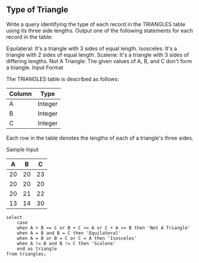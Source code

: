 ## Type of Triangle

Write a query identifying the type of each record in the TRIANGLES table using its three side lengths. Output one of the following statements for each record in the table:

Equilateral: It's a triangle with 3 sides of equal length.
Isosceles: It's a triangle with 2 sides of equal length.
Scalene: It's a triangle with 3 sides of differing lengths.
Not A Triangle: The given values of A, B, and C don't form a triangle.
Input Format

The TRIANGLES table is described as follows:

| Column | Type |
| --- | --- |
| A | Integer |
| B | Integer |
| C | Integer |

Each row in the table denotes the lengths of each of a triangle's three sides.

Sample Input

| A | B | C |
| --- | --- | --- |
| 20 | 20 | 23 |
| 20 | 20 | 20 |
| 20 | 21 | 22 |
| 13 | 14 | 30 |

````
select
    case 
    when A + B <= C or B + C <= A or C + A <= B then 'Not A Triangle'
    when A = B and B = C then 'Equilateral'
    when A = B or B = C or C = A then 'Isosceles'
    when A != B and B != C then 'Scalene'
    end as triangle
from triangles;
````
